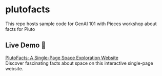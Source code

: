 # plutofacts
This repo hosts sample code for GenAI 101 with Pieces workshop about facts for Pluto
## Live Demo 🌌
[PlutoFacts: A Single-Page Space Exploration Website](https://dharaneyogees.github.io/plutofacts/)  
Discover fascinating facts about space on this interactive single-page website.
